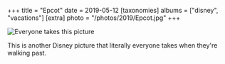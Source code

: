 +++
title = "Epcot"
date = 2019-05-12
[taxonomies]
albums = ["disney", "vacations"]
[extra]
photo = "/photos/2019/Epcot.jpg"
+++

![](/photos/2019/Epcot.jpg "Everyone takes this picture")

This is another Disney picture that literally everyone takes when they're walking past.
